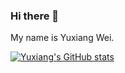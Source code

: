 ### Hi there 👋

My name is Yuxiang Wei.

[![Yuxiang's GitHub stats](https://github-readme-stats.vercel.app/api?username=UniverseFly)](https://github.com/anuraghazra/github-readme-stats)

<!--
**UniverseFly/UniverseFly** is a ✨ _special_ ✨ repository because its `README.md` (this file) appears on your GitHub profile.

Here are some ideas to get you started:

- 🔭 I’m currently working on ...
- 🌱 I’m currently learning ...
- 👯 I’m looking to collaborate on ...
- 🤔 I’m looking for help with ...
- 💬 Ask me about ...
- 📫 How to reach me: ...
- 😄 Pronouns: ...
- ⚡ Fun fact: ...
-->
